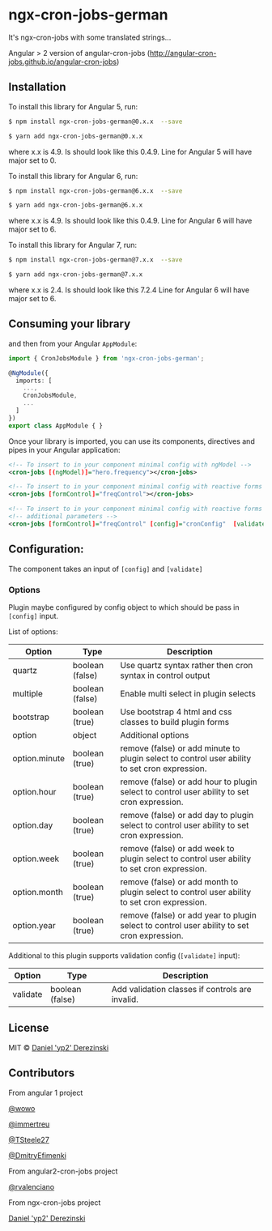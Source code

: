 # ngx-cron-jobs-german

It's ngx-cron-jobs with some translated strings...

Angular > 2 version of angular-cron-jobs (http://angular-cron-jobs.github.io/angular-cron-jobs)

## Installation

To install this library for Angular 5, run:

```bash
$ npm install ngx-cron-jobs-german@0.x.x  --save
```

```bash
$ yarn add ngx-cron-jobs-german@0.x.x
```

where x.x is 4.9. Is should look like this 0.4.9. Line for Angular 5 will have major set to 0.

To install this library for Angular 6, run:

```bash
$ npm install ngx-cron-jobs-german@6.x.x  --save
```

```bash
$ yarn add ngx-cron-jobs-german@6.x.x
```

where x.x is 4.9. Is should look like this 0.4.9. Line for Angular 6 will have major set to 6.

To install this library for Angular 7, run:

```bash
$ npm install ngx-cron-jobs-german@7.x.x  --save
```

```bash
$ yarn add ngx-cron-jobs-german@7.x.x
```

where x.x is 2.4. Is should look like this 7.2.4 Line for Angular 6 will have major set to 6.

## Consuming your library


and then from your Angular `AppModule`:

```typescript
import { CronJobsModule } from 'ngx-cron-jobs-german';

@NgModule({
  imports: [
    ...,
    CronJobsModule,
    ...
  ]
})
export class AppModule { }
```

Once your library is imported, you can use its components, directives and pipes in your Angular application:

```xml
<!-- To insert to in your component minimal config with ngModel -->
<cron-jobs [(ngModel)]="hero.frequency"></cron-jobs>

<!-- To insert to in your component minimal config with reactive forms -->
<cron-jobs [formControl]="freqControl"></cron-jobs>

<!-- To insert to in your component minimal config with reactive forms -->
<!-- additional parameters -->
<cron-jobs [formControl]="freqControl" [config]="cronConfig"  [validate]="cronValidate"></cron-jobs>
```

## Configuration:

The component takes an input of `[config]` and `[validate]`

### Options
Plugin maybe configured by config object to which should be pass in `[config]` input.

List of options:

Option | Type | Description
-------|------|------------
quartz | boolean (false)| Use quartz syntax rather then cron syntax in control output
multiple | boolean (false)| Enable multi select in plugin selects
bootstrap | boolean (true) | Use bootstrap 4 html and css classes to build plugin forms 
option | object | Additional options
option.minute | boolean (true) | remove (false) or add minute to plugin select to control user ability to set cron expression.
option.hour | boolean (true) | remove (false) or add hour to plugin select to control user ability to set cron expression.
option.day | boolean (true) | remove (false) or add day to plugin select to control user ability to set cron expression.
option.week | boolean (true) | remove (false) or add week to plugin select to control user ability to set cron expression.
option.month | boolean (true) | remove (false) or add month to plugin select to control user ability to set cron expression.
option.year | boolean (true) | remove (false) or add year to plugin select to control user ability to set cron expression.

Additional to this plugin supports validation config (`[validate]` input):

Option | Type | Description
-------|------|------------
validate | boolean (false)| Add validation classes if controls are invalid.

## License

MIT © [Daniel 'yp2' Derezinski](https://github.com/yp2)

## Contributors

From angular 1 project

[@wowo](https://github.com/wowo)

[@immertreu](https://github.com/immertreu)

[@TSteele27](https://github.com/TSteele27)

[@DmitryEfimenki](https://github.com/DmitryEfimenko)

From angular2-cron-jobs project

[@rvalenciano](https://github.com/rvalenciano)

From ngx-cron-jobs project

[Daniel 'yp2' Derezinski](https://github.com/yp2)

